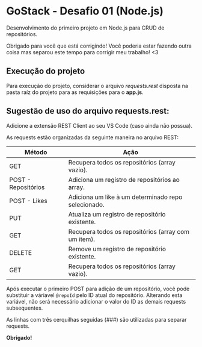 # GoStack - Desafio 01 (Node.js)

Desenvolvimento do primeiro projeto em Node.js para CRUD de repositórios.

Obrigado para você que está corrigindo! Você poderia estar fazendo outra coisa mas separou este tempo para corrigir meu trabalho! <3

## Execução do projeto

Para execução do projeto, considerar o arquivo *requests.rest* disposta na pasta raíz do projeto para as requisições para o **app.js**.

## Sugestão de uso do arquivo requests.rest:

Adicione a extensão REST Client ao seu VS Code (caso ainda não possua).

As requests estão organizadas da seguinte maneira no arquivo REST:

|      Método         |                         Ação                         |
|---------------------|------------------------------------------------------|
|GET                  | Recupera todos os repositórios (array vazio).        |
|POST - Repositórios  | Adiciona um registro de repositórios ao array.       |
|POST - Likes         | Adiciona um like à um determinado repo selecionado.  |
|PUT                  | Atualiza um registro de repositório existente.       |
|GET                  | Recupera todos os repositórios (array com um item).  |
|DELETE               | Remove um registro de repositório existente.         |
|GET                  | Recupera todos os repositórios (array vazio).        |

Após executar o primeiro POST para adição de um repositório, você pode substituir a váriavel ```@repoId``` pelo ID atual do repositório. Alterando esta variável, não será necessário adicionar o valor do ID as demais requests subsequentes.

As linhas com três cerquilhas seguidas (###) são utilizadas para separar requests.

**Obrigado!**

